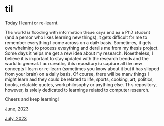 # til
Today I learnt or re-learnt.

The world is flooding with information these days and as a PhD student (and a person who likes learning new things), it gets difficult for me to remember everything I come across on a daily basis. Sometimes, it gets overwhelming to process everything and derails me from my thesis project. Some days it helps me get a new idea about my research. Nonetheless, I believe it is important to stay updated with the research trends and the world in general. I am creating this repository to capture all the new concepts I learn or re-learn (sometimes you know about it but it has slipped from your brain) on a daily basis. Of course, there will be many things I might learn and they could be related to life, sports, cooking, art, politics, books, relatable quotes, work philosophy or anything else. This repository, however, is solely dedicated to learnings related to computer research.

Cheers and keep learning!

[June, 2023](https://github.com/tanvisharma/til/blob/main/June'23.md)

[July, 2023](https://github.com/tanvisharma/til/blob/main/July'23.md)
